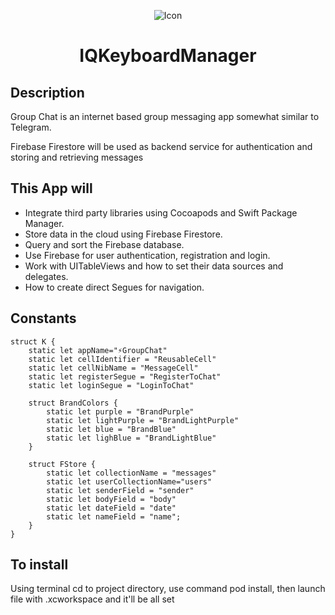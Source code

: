 <p align="center">
  <img src="https://raw.githubusercontent.com/hackiftekhar/IQKeyboardManager/master/Demo/Resources/icon.png" alt="Icon"/>
</p>
<H1 align="center">IQKeyboardManager</H1>


## Description

Group Chat is an internet based group messaging app somewhat similar to Telegram. 

Firebase Firestore will be used as backend service for authentication and storing and retrieving messages


## This App will

* Integrate third party libraries using Cocoapods and Swift Package Manager.
* Store data in the cloud using Firebase Firestore.
* Query and sort the Firebase database.
* Use Firebase for user authentication, registration and login.
* Work with UITableViews and how to set their data sources and delegates.
* How to create direct Segues for navigation.


## Constants
```
struct K {
    static let appName="⚡️GroupChat"
    static let cellIdentifier = "ReusableCell"
    static let cellNibName = "MessageCell"
    static let registerSegue = "RegisterToChat"
    static let loginSegue = "LoginToChat"
    
    struct BrandColors {
        static let purple = "BrandPurple"
        static let lightPurple = "BrandLightPurple"
        static let blue = "BrandBlue"
        static let lighBlue = "BrandLightBlue"
    }
    
    struct FStore {
        static let collectionName = "messages"
        static let userCollectionName="users"
        static let senderField = "sender"
        static let bodyField = "body"
        static let dateField = "date"
        static let nameField = "name";
    }
}

```
## To install 

Using terminal cd to project directory, use command pod install, then launch file with .xcworkspace and it'll be all set
